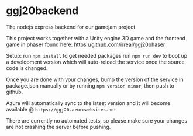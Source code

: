 # ggj20backend
The nodejs express backend for our gamejam project

This project works together with a Unity engine 3D game and the frontend game in phaser found here: https://github.com/irreal/ggj20phaser

Setup:
run `npm install` to get needed packages
run `npm run dev` to boot up a development version which will auto-reload the service once the source code is changed.

Once you are done with your changes, bump the version of the service in package.json manually or by running `npm version minor`, then push to github.

Azure will automatically sync to the latest version and it will become available @ `https://ggj20.azurewebsites.net`

There are currently no automated tests, so please make sure your changes are not crashing the server before pushing.